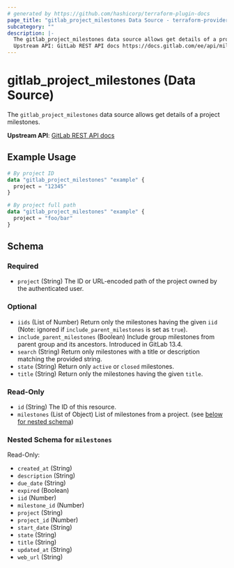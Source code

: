 ```yaml
---
# generated by https://github.com/hashicorp/terraform-plugin-docs
page_title: "gitlab_project_milestones Data Source - terraform-provider-gitlab"
subcategory: ""
description: |-
  The gitlab_project_milestones data source allows get details of a project milestones.
  Upstream API: GitLab REST API docs https://docs.gitlab.com/ee/api/milestones.html
---
```


# gitlab_project_milestones (Data Source)

The `gitlab_project_milestones` data source allows get details of a project milestones.

**Upstream API**: [GitLab REST API docs](https://docs.gitlab.com/ee/api/milestones.html)

## Example Usage

```terraform
# By project ID
data "gitlab_project_milestones" "example" {
  project = "12345"
}

# By project full path
data "gitlab_project_milestones" "example" {
  project = "foo/bar"
}
```

<!-- schema generated by tfplugindocs -->
## Schema

### Required

- `project` (String) The ID or URL-encoded path of the project owned by the authenticated user.

### Optional

- `iids` (List of Number) Return only the milestones having the given `iid` (Note: ignored if `include_parent_milestones` is set as `true`).
- `include_parent_milestones` (Boolean) Include group milestones from parent group and its ancestors. Introduced in GitLab 13.4.
- `search` (String) Return only milestones with a title or description matching the provided string.
- `state` (String) Return only `active` or `closed` milestones.
- `title` (String) Return only the milestones having the given `title`.

### Read-Only

- `id` (String) The ID of this resource.
- `milestones` (List of Object) List of milestones from a project. (see [below for nested schema](#nestedatt--milestones))

<a id="nestedatt--milestones"></a>
### Nested Schema for `milestones`

Read-Only:

- `created_at` (String)
- `description` (String)
- `due_date` (String)
- `expired` (Boolean)
- `iid` (Number)
- `milestone_id` (Number)
- `project` (String)
- `project_id` (Number)
- `start_date` (String)
- `state` (String)
- `title` (String)
- `updated_at` (String)
- `web_url` (String)
